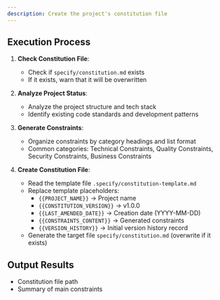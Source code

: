 ```yaml
---
description: Create the project's constitution file
---
```


## Execution Process

1. **Check Constitution File**:
   - Check if `specify/constitution.md` exists
   - If it exists, warn that it will be overwritten

2. **Analyze Project Status**:
   - Analyze the project structure and tech stack
   - Identify existing code standards and development patterns

3. **Generate Constraints**:
   - Organize constraints by category headings and list format
   - Common categories: Technical Constraints, Quality Constraints, Security Constraints, Business Constraints

4. **Create Constitution File**:
   - Read the template file `.specify/constitution-template.md`
   - Replace template placeholders:
     * `{{PROJECT_NAME}}` → Project name
     * `{{CONSTITUTION_VERSION}}` → v1.0.0
     * `{{LAST_AMENDED_DATE}}` → Creation date (YYYY-MM-DD)
     * `{{CONSTRAINTS_CONTENT}}` → Generated constraints
     * `{{VERSION_HISTORY}}` → Initial version history record
   - Generate the target file `specify/constitution.md` (overwrite if it exists)

## Output Results
- Constitution file path
- Summary of main constraints